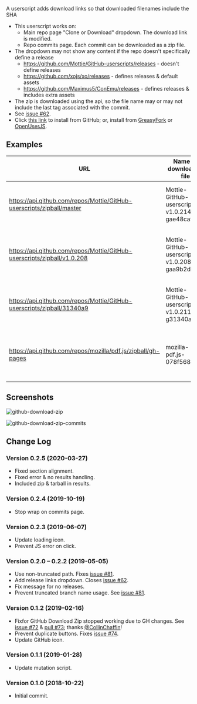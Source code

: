 A userscript adds download links so that downloaded filenames include the SHA

* This userscript works on:
  * Main repo page "Clone or Download" dropdown. The download link is modified.
  * Repo commits page. Each commit can be downloaded as a zip file.
* The dropdown may not show any content if the repo doesn't specifically define a release
  * https://github.com/Mottie/GitHub-userscripts/releases - doesn't define releases
  * https://github.com/xojs/xo/releases - defines releases & default assets
  * https://github.com/Maximus5/ConEmu/releases - defines releases & includes extra assets
* The zip is downloaded using the api, so the file name may or may not include the last tag associated with the commit.
* See [issue #62](https://github.com/Mottie/GitHub-userscripts/issues/62).
* Click [this link](https://raw.githubusercontent.com/Mottie/GitHub-userscripts/master/github-download-zip.user.js) to install from GitHub; or, install from [GreasyFork](https://greasyfork.org/en/scripts/373514-github-download-zip) or [OpenUserJS](https://openuserjs.org/scripts/Mottie/GitHub_Download_ZIP).

## Examples

| URL | Name of downloaded file | Details |
|------|--------------------------|---------|
| https://api.github.com/repos/Mottie/GitHub-userscripts/zipball/master | Mottie-GitHub-userscripts-v1.0.214-0-gae48ca9.zip | user + repo + last tag + #? + "g" + SHA of last commit |
| https://api.github.com/repos/Mottie/GitHub-userscripts/zipball/v1.0.208 | Mottie-GitHub-userscripts-v1.0.208-0-gaa9b2db.zip | user + repo + associated tag + #? + "g" + SHA of tagged version |
| https://api.github.com/repos/Mottie/GitHub-userscripts/zipball/31340a9 | Mottie-GitHub-userscripts-v1.0.211-3-g31340a9.zip | user + repo + last tag + #? + "g" + SHA of last commit |
| https://api.github.com/repos/mozilla/pdf.js/zipball/gh-pages | mozilla-pdf.js-078f568.zip | user + repo + SHA of last commit in that branch |

## Screenshots

![github-download-zip](https://raw.githubusercontent.com/Mottie/GitHub-userscripts/master/images/github-download-zip.gif)

![github-download-zip-commits](https://raw.githubusercontent.com/Mottie/GitHub-userscripts/master/images/github-download-zip-commits.png)

## Change Log

### Version 0.2.5 (2020-03-27)

* Fixed section alignment.
* Fixed error & no results handling.
* Included zip & tarball in results.

### Version 0.2.4 (2019-10-19)

* Stop wrap on commits page.

### Version 0.2.3 (2019-06-07)

* Update loading icon.
* Prevent JS error on click.

### Version 0.2.0 &ndash; 0.2.2 (2019-05-05)

* Use non-truncated path. Fixes [issue #81](https://github.com/Mottie/GitHub-userscripts/issues/81).
* Add release links dropdown. Closes [issue #62](https://github.com/Mottie/GitHub-userscripts/issues/62).
* Fix message for no releases.
* Prevent truncated branch name usage. See [issue #81](https://github.com/Mottie/GitHub-userscripts/issues/81).

### Version 0.1.2 (2019-02-16)

* Fixfor GitHub Download Zip stopped working due to GH changes. See [issue #72](https://github.com/Mottie/GitHub-userscripts/issues/72) & [pull #73](https://github.com/Mottie/GitHub-userscripts/pull/73); thanks [@CollinChaffin](https://github.com/CollinChaffin)!
* Prevent duplicate buttons. Fixes [issue #74](https://github.com/Mottie/GitHub-userscripts/issues/74).
* Update GitHub icon.

### Version 0.1.1 (2019-01-28)

* Update mutation script.

### Version 0.1.0 (2018-10-22)

* Initial commit.
